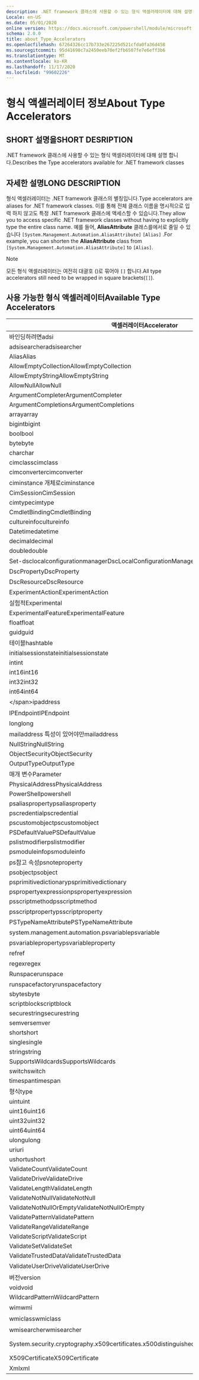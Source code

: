 ```yaml
---
description: .NET framework 클래스에 사용할 수 있는 형식 액셀러레이터에 대해 설명 합니다.
Locale: en-US
ms.date: 05/01/2020
online version: https://docs.microsoft.com/powershell/module/microsoft.powershell.core/about/about_type_accelerators?view=powershell-7.2&WT.mc_id=ps-gethelp
schema: 2.0.0
title: about_Type_Accelerators
ms.openlocfilehash: 67264326cc17b733e267225d521cfda0fa36d458
ms.sourcegitcommit: 95d41698c7a2450eeb70ef2fb6507fe7e6eff3b6
ms.translationtype: MT
ms.contentlocale: ko-KR
ms.lasthandoff: 11/17/2020
ms.locfileid: "99602226"
---
```

# <a name="about-type-accelerators"></a><span data-ttu-id="f0b8b-103">형식 액셀러레이터 정보</span><span class="sxs-lookup"><span data-stu-id="f0b8b-103">About Type Accelerators</span></span>

## <a name="short-desription"></a><span data-ttu-id="f0b8b-104">SHORT 설명을</span><span class="sxs-lookup"><span data-stu-id="f0b8b-104">SHORT DESRIPTION</span></span>
<span data-ttu-id="f0b8b-105">.NET framework 클래스에 사용할 수 있는 형식 액셀러레이터에 대해 설명 합니다.</span><span class="sxs-lookup"><span data-stu-id="f0b8b-105">Describes the Type accelerators available for .NET framework classes</span></span>

## <a name="long-description"></a><span data-ttu-id="f0b8b-106">자세한 설명</span><span class="sxs-lookup"><span data-stu-id="f0b8b-106">LONG DESCRIPTION</span></span>

<span data-ttu-id="f0b8b-107">형식 액셀러레이터는 .NET framework 클래스의 별칭입니다.</span><span class="sxs-lookup"><span data-stu-id="f0b8b-107">Type accelerators are aliases for .NET framework classes.</span></span> <span data-ttu-id="f0b8b-108">이를 통해 전체 클래스 이름을 명시적으로 입력 하지 않고도 특정 .NET framework 클래스에 액세스할 수 있습니다.</span><span class="sxs-lookup"><span data-stu-id="f0b8b-108">They allow you to access specific .NET framework classes without having to explicitly type the entire class name.</span></span> <span data-ttu-id="f0b8b-109">예를 들어, **AliasAttribute** 클래스를에서로 줄일 수 있습니다 `[System.Management.Automation.AliasAttribute]` `[Alias]` .</span><span class="sxs-lookup"><span data-stu-id="f0b8b-109">For example, you can shorten the **AliasAttribute** class from `[System.Management.Automation.AliasAttribute]` to `[Alias]`.</span></span>

> [!NOTE]
> <span data-ttu-id="f0b8b-110">모든 형식 액셀러레이터는 여전히 대괄호 ()로 묶어야 `[]` 합니다.</span><span class="sxs-lookup"><span data-stu-id="f0b8b-110">All type accelerators still need to be wrapped in square brackets(`[]`).</span></span>

## <a name="available-type-accelerators"></a><span data-ttu-id="f0b8b-111">사용 가능한 형식 액셀러레이터</span><span class="sxs-lookup"><span data-stu-id="f0b8b-111">Available Type Accelerators</span></span>

|        <span data-ttu-id="f0b8b-112">액셀러레이터</span><span class="sxs-lookup"><span data-stu-id="f0b8b-112">Accelerator</span></span>          |                           <span data-ttu-id="f0b8b-113">전체 클래스 이름</span><span class="sxs-lookup"><span data-stu-id="f0b8b-113">Full Class Name</span></span>                           |
|---------------------------- | ------------------------------------------------------------------- |
|<span data-ttu-id="f0b8b-114">바인딩하려면</span><span class="sxs-lookup"><span data-stu-id="f0b8b-114">adsi</span></span>                         | <span data-ttu-id="f0b8b-115">DirectoryServices</span><span class="sxs-lookup"><span data-stu-id="f0b8b-115">System.DirectoryServices.DirectoryEntry</span></span>                             |
|<span data-ttu-id="f0b8b-116">adsisearcher</span><span class="sxs-lookup"><span data-stu-id="f0b8b-116">adsisearcher</span></span>                 | <span data-ttu-id="f0b8b-117">DirectoryServices</span><span class="sxs-lookup"><span data-stu-id="f0b8b-117">System.DirectoryServices.DirectorySearcher</span></span>                          |
|<span data-ttu-id="f0b8b-118">Alias</span><span class="sxs-lookup"><span data-stu-id="f0b8b-118">Alias</span></span>                        | <span data-ttu-id="f0b8b-119">AliasAttribute.</span><span class="sxs-lookup"><span data-stu-id="f0b8b-119">System.Management.Automation.AliasAttribute</span></span>                         |
|<span data-ttu-id="f0b8b-120">AllowEmptyCollection</span><span class="sxs-lookup"><span data-stu-id="f0b8b-120">AllowEmptyCollection</span></span>         | <span data-ttu-id="f0b8b-121">AllowEmptyCollectionAttribute.</span><span class="sxs-lookup"><span data-stu-id="f0b8b-121">System.Management.Automation.AllowEmptyCollectionAttribute</span></span>          |
|<span data-ttu-id="f0b8b-122">AllowEmptyString</span><span class="sxs-lookup"><span data-stu-id="f0b8b-122">AllowEmptyString</span></span>             | <span data-ttu-id="f0b8b-123">AllowEmptyStringAttribute.</span><span class="sxs-lookup"><span data-stu-id="f0b8b-123">System.Management.Automation.AllowEmptyStringAttribute</span></span>              |
|<span data-ttu-id="f0b8b-124">AllowNull</span><span class="sxs-lookup"><span data-stu-id="f0b8b-124">AllowNull</span></span>                    | <span data-ttu-id="f0b8b-125">System.object. AllowNullAttribute</span><span class="sxs-lookup"><span data-stu-id="f0b8b-125">System.Management.Automation.AllowNullAttribute</span></span>                     |
|<span data-ttu-id="f0b8b-126">ArgumentCompleter</span><span class="sxs-lookup"><span data-stu-id="f0b8b-126">ArgumentCompleter</span></span>            | <span data-ttu-id="f0b8b-127">ArgumentCompleterAttribute.</span><span class="sxs-lookup"><span data-stu-id="f0b8b-127">System.Management.Automation.ArgumentCompleterAttribute</span></span>             |
|<span data-ttu-id="f0b8b-128">ArgumentCompletions</span><span class="sxs-lookup"><span data-stu-id="f0b8b-128">ArgumentCompletions</span></span>          | <span data-ttu-id="f0b8b-129">ArgumentCompletionsAttribute.</span><span class="sxs-lookup"><span data-stu-id="f0b8b-129">System.Management.Automation.ArgumentCompletionsAttribute</span></span>           |
|<span data-ttu-id="f0b8b-130">array</span><span class="sxs-lookup"><span data-stu-id="f0b8b-130">array</span></span>                        | <span data-ttu-id="f0b8b-131">System.Array</span><span class="sxs-lookup"><span data-stu-id="f0b8b-131">System.Array</span></span>                                                        |
|<span data-ttu-id="f0b8b-132">bigint</span><span class="sxs-lookup"><span data-stu-id="f0b8b-132">bigint</span></span>                       | <span data-ttu-id="f0b8b-133">BigInteger</span><span class="sxs-lookup"><span data-stu-id="f0b8b-133">System.Numerics.BigInteger</span></span>                                          |
|<span data-ttu-id="f0b8b-134">bool</span><span class="sxs-lookup"><span data-stu-id="f0b8b-134">bool</span></span>                         | <span data-ttu-id="f0b8b-135">System.Boolean</span><span class="sxs-lookup"><span data-stu-id="f0b8b-135">System.Boolean</span></span>                                                      |
|<span data-ttu-id="f0b8b-136">byte</span><span class="sxs-lookup"><span data-stu-id="f0b8b-136">byte</span></span>                         | <span data-ttu-id="f0b8b-137">System.Byte</span><span class="sxs-lookup"><span data-stu-id="f0b8b-137">System.Byte</span></span>                                                         |
|<span data-ttu-id="f0b8b-138">char</span><span class="sxs-lookup"><span data-stu-id="f0b8b-138">char</span></span>                         | <span data-ttu-id="f0b8b-139">System.Char</span><span class="sxs-lookup"><span data-stu-id="f0b8b-139">System.Char</span></span>                                                         |
|<span data-ttu-id="f0b8b-140">cimclass</span><span class="sxs-lookup"><span data-stu-id="f0b8b-140">cimclass</span></span>                     | <span data-ttu-id="f0b8b-141">CimClass.</span><span class="sxs-lookup"><span data-stu-id="f0b8b-141">Microsoft.Management.Infrastructure.CimClass</span></span>                        |
|<span data-ttu-id="f0b8b-142">cimconverter</span><span class="sxs-lookup"><span data-stu-id="f0b8b-142">cimconverter</span></span>                 | <span data-ttu-id="f0b8b-143">CimConverter.</span><span class="sxs-lookup"><span data-stu-id="f0b8b-143">Microsoft.Management.Infrastructure.CimConverter</span></span>                    |
|<span data-ttu-id="f0b8b-144">ciminstance 개체로</span><span class="sxs-lookup"><span data-stu-id="f0b8b-144">ciminstance</span></span>                  | <span data-ttu-id="f0b8b-145">Ciminstance 개체로.</span><span class="sxs-lookup"><span data-stu-id="f0b8b-145">Microsoft.Management.Infrastructure.CimInstance</span></span>                     |
|<span data-ttu-id="f0b8b-146">CimSession</span><span class="sxs-lookup"><span data-stu-id="f0b8b-146">CimSession</span></span>                   | <span data-ttu-id="f0b8b-147">Microsoft.Management.Infrastructure.CimSession</span><span class="sxs-lookup"><span data-stu-id="f0b8b-147">Microsoft.Management.Infrastructure.CimSession</span></span>                      |
|<span data-ttu-id="f0b8b-148">cimtype</span><span class="sxs-lookup"><span data-stu-id="f0b8b-148">cimtype</span></span>                      | <span data-ttu-id="f0b8b-149">CimType.</span><span class="sxs-lookup"><span data-stu-id="f0b8b-149">Microsoft.Management.Infrastructure.CimType</span></span>                         |
|<span data-ttu-id="f0b8b-150">CmdletBinding</span><span class="sxs-lookup"><span data-stu-id="f0b8b-150">CmdletBinding</span></span>                | <span data-ttu-id="f0b8b-151">System.web. CmdletBindingAttribute</span><span class="sxs-lookup"><span data-stu-id="f0b8b-151">System.Management.Automation.CmdletBindingAttribute</span></span>                 |
|<span data-ttu-id="f0b8b-152">cultureinfo</span><span class="sxs-lookup"><span data-stu-id="f0b8b-152">cultureinfo</span></span>                  | <span data-ttu-id="f0b8b-153">System.object. CultureInfo</span><span class="sxs-lookup"><span data-stu-id="f0b8b-153">System.Globalization.CultureInfo</span></span>                                    |
|<span data-ttu-id="f0b8b-154">Datetime</span><span class="sxs-lookup"><span data-stu-id="f0b8b-154">datetime</span></span>                     | <span data-ttu-id="f0b8b-155">System.DateTime</span><span class="sxs-lookup"><span data-stu-id="f0b8b-155">System.DateTime</span></span>                                                     |
|<span data-ttu-id="f0b8b-156">decimal</span><span class="sxs-lookup"><span data-stu-id="f0b8b-156">decimal</span></span>                      | <span data-ttu-id="f0b8b-157">System.Decimal</span><span class="sxs-lookup"><span data-stu-id="f0b8b-157">System.Decimal</span></span>                                                      |
|<span data-ttu-id="f0b8b-158">double</span><span class="sxs-lookup"><span data-stu-id="f0b8b-158">double</span></span>                       | <span data-ttu-id="f0b8b-159">System.Double</span><span class="sxs-lookup"><span data-stu-id="f0b8b-159">System.Double</span></span>                                                       |
|<span data-ttu-id="f0b8b-160">Set-dsclocalconfigurationmanager</span><span class="sxs-lookup"><span data-stu-id="f0b8b-160">DscLocalConfigurationManager</span></span> | <span data-ttu-id="f0b8b-161">System.object를 관리 합니다.</span><span class="sxs-lookup"><span data-stu-id="f0b8b-161">System.Management.Automation.DscLocalConfigurationManagerAttribute</span></span>  |
|<span data-ttu-id="f0b8b-162">DscProperty</span><span class="sxs-lookup"><span data-stu-id="f0b8b-162">DscProperty</span></span>                  | <span data-ttu-id="f0b8b-163">DscPropertyAttribute.</span><span class="sxs-lookup"><span data-stu-id="f0b8b-163">System.Management.Automation.DscPropertyAttribute</span></span>                   |
|<span data-ttu-id="f0b8b-164">DscResource</span><span class="sxs-lookup"><span data-stu-id="f0b8b-164">DscResource</span></span>                  | <span data-ttu-id="f0b8b-165">System.object입니다.</span><span class="sxs-lookup"><span data-stu-id="f0b8b-165">System.Management.Automation.DscResourceAttribute</span></span>                   |
|<span data-ttu-id="f0b8b-166">ExperimentAction</span><span class="sxs-lookup"><span data-stu-id="f0b8b-166">ExperimentAction</span></span>             | <span data-ttu-id="f0b8b-167">ExperimentAction.</span><span class="sxs-lookup"><span data-stu-id="f0b8b-167">System.Management.Automation.ExperimentAction</span></span>                       |
|<span data-ttu-id="f0b8b-168">실험적</span><span class="sxs-lookup"><span data-stu-id="f0b8b-168">Experimental</span></span>                 | <span data-ttu-id="f0b8b-169">ExperimentalAttribute.</span><span class="sxs-lookup"><span data-stu-id="f0b8b-169">System.Management.Automation.ExperimentalAttribute</span></span>                  |
|<span data-ttu-id="f0b8b-170">ExperimentalFeature</span><span class="sxs-lookup"><span data-stu-id="f0b8b-170">ExperimentalFeature</span></span>          | <span data-ttu-id="f0b8b-171">ExperimentalFeature.</span><span class="sxs-lookup"><span data-stu-id="f0b8b-171">System.Management.Automation.ExperimentalFeature</span></span>                    |
|<span data-ttu-id="f0b8b-172">float</span><span class="sxs-lookup"><span data-stu-id="f0b8b-172">float</span></span>                        | <span data-ttu-id="f0b8b-173">System.Single</span><span class="sxs-lookup"><span data-stu-id="f0b8b-173">System.Single</span></span>                                                       |
|<span data-ttu-id="f0b8b-174">guid</span><span class="sxs-lookup"><span data-stu-id="f0b8b-174">guid</span></span>                         | <span data-ttu-id="f0b8b-175">System.Guid</span><span class="sxs-lookup"><span data-stu-id="f0b8b-175">System.Guid</span></span>                                                         |
|<span data-ttu-id="f0b8b-176">테이블</span><span class="sxs-lookup"><span data-stu-id="f0b8b-176">hashtable</span></span>                    | <span data-ttu-id="f0b8b-177">System.Collections.Hashtable</span><span class="sxs-lookup"><span data-stu-id="f0b8b-177">System.Collections.Hashtable</span></span>                                        |
|<span data-ttu-id="f0b8b-178">initialsessionstate</span><span class="sxs-lookup"><span data-stu-id="f0b8b-178">initialsessionstate</span></span>          | <span data-ttu-id="f0b8b-179">System.Management.Automation.Runspaces.InitialSessionState</span><span class="sxs-lookup"><span data-stu-id="f0b8b-179">System.Management.Automation.Runspaces.InitialSessionState</span></span>          |
|<span data-ttu-id="f0b8b-180">int</span><span class="sxs-lookup"><span data-stu-id="f0b8b-180">int</span></span>                          | <span data-ttu-id="f0b8b-181">System.Int32</span><span class="sxs-lookup"><span data-stu-id="f0b8b-181">System.Int32</span></span>                                                        |
|<span data-ttu-id="f0b8b-182">int16</span><span class="sxs-lookup"><span data-stu-id="f0b8b-182">int16</span></span>                        | <span data-ttu-id="f0b8b-183">System.Int16</span><span class="sxs-lookup"><span data-stu-id="f0b8b-183">System.Int16</span></span>                                                        |
|<span data-ttu-id="f0b8b-184">int32</span><span class="sxs-lookup"><span data-stu-id="f0b8b-184">int32</span></span>                        | <span data-ttu-id="f0b8b-185">System.Int32</span><span class="sxs-lookup"><span data-stu-id="f0b8b-185">System.Int32</span></span>                                                        |
|<span data-ttu-id="f0b8b-186">int64</span><span class="sxs-lookup"><span data-stu-id="f0b8b-186">int64</span></span>                        | <span data-ttu-id="f0b8b-187">System.Int64</span><span class="sxs-lookup"><span data-stu-id="f0b8b-187">System.Int64</span></span>                                                        |
|<span data-ttu-id="f0b8b-188">\</span><span class="sxs-lookup"><span data-stu-id="f0b8b-188">ipaddress</span></span>                    | <span data-ttu-id="f0b8b-189">시스템 .Net. IPAddress</span><span class="sxs-lookup"><span data-stu-id="f0b8b-189">System.Net.IPAddress</span></span>                                                |
|<span data-ttu-id="f0b8b-190">IPEndpoint</span><span class="sxs-lookup"><span data-stu-id="f0b8b-190">IPEndpoint</span></span>                   | <span data-ttu-id="f0b8b-191">시스템 .Net. IPEndPoint</span><span class="sxs-lookup"><span data-stu-id="f0b8b-191">System.Net.IPEndPoint</span></span>                                               |
|<span data-ttu-id="f0b8b-192">long</span><span class="sxs-lookup"><span data-stu-id="f0b8b-192">long</span></span>                         | <span data-ttu-id="f0b8b-193">System.Int64</span><span class="sxs-lookup"><span data-stu-id="f0b8b-193">System.Int64</span></span>                                                        |
|<span data-ttu-id="f0b8b-194">mailaddress 특성이 있어야만</span><span class="sxs-lookup"><span data-stu-id="f0b8b-194">mailaddress</span></span>                  | <span data-ttu-id="f0b8b-195">시스템 .Net. 메일 주소</span><span class="sxs-lookup"><span data-stu-id="f0b8b-195">System.Net.Mail.MailAddress</span></span>                                         |
|<span data-ttu-id="f0b8b-196">NullString</span><span class="sxs-lookup"><span data-stu-id="f0b8b-196">NullString</span></span>                   | <span data-ttu-id="f0b8b-197">System.object. NullString</span><span class="sxs-lookup"><span data-stu-id="f0b8b-197">System.Management.Automation.Language.NullString</span></span>                    |
|<span data-ttu-id="f0b8b-198">ObjectSecurity</span><span class="sxs-lookup"><span data-stu-id="f0b8b-198">ObjectSecurity</span></span>               | <span data-ttu-id="f0b8b-199">Accesscontrol-namespace. ObjectSecurity</span><span class="sxs-lookup"><span data-stu-id="f0b8b-199">System.Security.AccessControl.ObjectSecurity</span></span>                        |
|<span data-ttu-id="f0b8b-200">OutputType</span><span class="sxs-lookup"><span data-stu-id="f0b8b-200">OutputType</span></span>                   | <span data-ttu-id="f0b8b-201">OutputTypeAttribute.</span><span class="sxs-lookup"><span data-stu-id="f0b8b-201">System.Management.Automation.OutputTypeAttribute</span></span>                    |
|<span data-ttu-id="f0b8b-202">매개 변수</span><span class="sxs-lookup"><span data-stu-id="f0b8b-202">Parameter</span></span>                    | <span data-ttu-id="f0b8b-203">System.object. ParameterAttribute</span><span class="sxs-lookup"><span data-stu-id="f0b8b-203">System.Management.Automation.ParameterAttribute</span></span>                     |
|<span data-ttu-id="f0b8b-204">PhysicalAddress</span><span class="sxs-lookup"><span data-stu-id="f0b8b-204">PhysicalAddress</span></span>              | <span data-ttu-id="f0b8b-205">System.net.networkinformation. PhysicalAddress</span><span class="sxs-lookup"><span data-stu-id="f0b8b-205">System.Net.NetworkInformation.PhysicalAddress</span></span>                       |
|<span data-ttu-id="f0b8b-206">PowerShell</span><span class="sxs-lookup"><span data-stu-id="f0b8b-206">powershell</span></span>                   | <span data-ttu-id="f0b8b-207">System.object. PowerShell</span><span class="sxs-lookup"><span data-stu-id="f0b8b-207">System.Management.Automation.PowerShell</span></span>                             |
|<span data-ttu-id="f0b8b-208">psaliasproperty</span><span class="sxs-lookup"><span data-stu-id="f0b8b-208">psaliasproperty</span></span>              | <span data-ttu-id="f0b8b-209">PSAliasProperty.</span><span class="sxs-lookup"><span data-stu-id="f0b8b-209">System.Management.Automation.PSAliasProperty</span></span>                        |
|<span data-ttu-id="f0b8b-210">pscredential</span><span class="sxs-lookup"><span data-stu-id="f0b8b-210">pscredential</span></span>                 | <span data-ttu-id="f0b8b-211">System.object. PSCredential</span><span class="sxs-lookup"><span data-stu-id="f0b8b-211">System.Management.Automation.PSCredential</span></span>                           |
|<span data-ttu-id="f0b8b-212">pscustomobject</span><span class="sxs-lookup"><span data-stu-id="f0b8b-212">pscustomobject</span></span>               | <span data-ttu-id="f0b8b-213">System.web. PSObject</span><span class="sxs-lookup"><span data-stu-id="f0b8b-213">System.Management.Automation.PSObject</span></span>                               |
|<span data-ttu-id="f0b8b-214">PSDefaultValue</span><span class="sxs-lookup"><span data-stu-id="f0b8b-214">PSDefaultValue</span></span>               | <span data-ttu-id="f0b8b-215">System.Management.Automation.PSDefaultValueAttribute</span><span class="sxs-lookup"><span data-stu-id="f0b8b-215">System.Management.Automation.PSDefaultValueAttribute</span></span>                |
|<span data-ttu-id="f0b8b-216">pslistmodifier</span><span class="sxs-lookup"><span data-stu-id="f0b8b-216">pslistmodifier</span></span>               | <span data-ttu-id="f0b8b-217">System.object. .Iiilistmodifier</span><span class="sxs-lookup"><span data-stu-id="f0b8b-217">System.Management.Automation.PSListModifier</span></span>                         |
|<span data-ttu-id="f0b8b-218">psmoduleinfo</span><span class="sxs-lookup"><span data-stu-id="f0b8b-218">psmoduleinfo</span></span>                 | <span data-ttu-id="f0b8b-219">System.object..</span><span class="sxs-lookup"><span data-stu-id="f0b8b-219">System.Management.Automation.PSModuleInfo</span></span>                           |
|<span data-ttu-id="f0b8b-220">ps참고 속성</span><span class="sxs-lookup"><span data-stu-id="f0b8b-220">psnoteproperty</span></span>               | <span data-ttu-id="f0b8b-221">System.object 속성입니다.</span><span class="sxs-lookup"><span data-stu-id="f0b8b-221">System.Management.Automation.PSNoteProperty</span></span>                         |
|<span data-ttu-id="f0b8b-222">psobject</span><span class="sxs-lookup"><span data-stu-id="f0b8b-222">psobject</span></span>                     | <span data-ttu-id="f0b8b-223">System.web. PSObject</span><span class="sxs-lookup"><span data-stu-id="f0b8b-223">System.Management.Automation.PSObject</span></span>                               |
|<span data-ttu-id="f0b8b-224">psprimitivedictionary</span><span class="sxs-lookup"><span data-stu-id="f0b8b-224">psprimitivedictionary</span></span>        | <span data-ttu-id="f0b8b-225">PSPrimitiveDictionary.</span><span class="sxs-lookup"><span data-stu-id="f0b8b-225">System.Management.Automation.PSPrimitiveDictionary</span></span>                  |
|<span data-ttu-id="f0b8b-226">pspropertyexpression</span><span class="sxs-lookup"><span data-stu-id="f0b8b-226">pspropertyexpression</span></span>         | <span data-ttu-id="f0b8b-227">Microsoft. PowerShell. PSPropertyExpression</span><span class="sxs-lookup"><span data-stu-id="f0b8b-227">Microsoft.PowerShell.Commands.PSPropertyExpression</span></span>                  |
|<span data-ttu-id="f0b8b-228">psscriptmethod</span><span class="sxs-lookup"><span data-stu-id="f0b8b-228">psscriptmethod</span></span>               | <span data-ttu-id="f0b8b-229">PSScriptMethod.</span><span class="sxs-lookup"><span data-stu-id="f0b8b-229">System.Management.Automation.PSScriptMethod</span></span>                         |
|<span data-ttu-id="f0b8b-230">psscriptproperty</span><span class="sxs-lookup"><span data-stu-id="f0b8b-230">psscriptproperty</span></span>             | <span data-ttu-id="f0b8b-231">System.web. n a m a 속성</span><span class="sxs-lookup"><span data-stu-id="f0b8b-231">System.Management.Automation.PSScriptProperty</span></span>                       |
|<span data-ttu-id="f0b8b-232">PSTypeNameAttribute</span><span class="sxs-lookup"><span data-stu-id="f0b8b-232">PSTypeNameAttribute</span></span>          | <span data-ttu-id="f0b8b-233">PSTypeNameAttribute.</span><span class="sxs-lookup"><span data-stu-id="f0b8b-233">System.Management.Automation.PSTypeNameAttribute</span></span>                    |
|<span data-ttu-id="f0b8b-234">system.management.automation.psvariable</span><span class="sxs-lookup"><span data-stu-id="f0b8b-234">psvariable</span></span>                   | <span data-ttu-id="f0b8b-235">System.object입니다.</span><span class="sxs-lookup"><span data-stu-id="f0b8b-235">System.Management.Automation.PSVariable</span></span>                             |
|<span data-ttu-id="f0b8b-236">psvariableproperty</span><span class="sxs-lookup"><span data-stu-id="f0b8b-236">psvariableproperty</span></span>           | <span data-ttu-id="f0b8b-237">PSVariableProperty.</span><span class="sxs-lookup"><span data-stu-id="f0b8b-237">System.Management.Automation.PSVariableProperty</span></span>                     |
|<span data-ttu-id="f0b8b-238">ref</span><span class="sxs-lookup"><span data-stu-id="f0b8b-238">ref</span></span>                          | <span data-ttu-id="f0b8b-239">System.object를 참조 하십시오.</span><span class="sxs-lookup"><span data-stu-id="f0b8b-239">System.Management.Automation.PSReference</span></span>                            |
|<span data-ttu-id="f0b8b-240">regex</span><span class="sxs-lookup"><span data-stu-id="f0b8b-240">regex</span></span>                        | <span data-ttu-id="f0b8b-241">System.Text.RegularExpressions.Regex</span><span class="sxs-lookup"><span data-stu-id="f0b8b-241">System.Text.RegularExpressions.Regex</span></span>                                |
|<span data-ttu-id="f0b8b-242">Runspace</span><span class="sxs-lookup"><span data-stu-id="f0b8b-242">runspace</span></span>                     | <span data-ttu-id="f0b8b-243">Runspace입니다.</span><span class="sxs-lookup"><span data-stu-id="f0b8b-243">System.Management.Automation.Runspaces.Runspace</span></span>                     |
|<span data-ttu-id="f0b8b-244">runspacefactory</span><span class="sxs-lookup"><span data-stu-id="f0b8b-244">runspacefactory</span></span>              | <span data-ttu-id="f0b8b-245">Runspace. RunspaceFactory</span><span class="sxs-lookup"><span data-stu-id="f0b8b-245">System.Management.Automation.Runspaces.RunspaceFactory</span></span>              |
|<span data-ttu-id="f0b8b-246">sbyte</span><span class="sxs-lookup"><span data-stu-id="f0b8b-246">sbyte</span></span>                        | <span data-ttu-id="f0b8b-247">System.SByte</span><span class="sxs-lookup"><span data-stu-id="f0b8b-247">System.SByte</span></span>                                                        |
|<span data-ttu-id="f0b8b-248">scriptblock</span><span class="sxs-lookup"><span data-stu-id="f0b8b-248">scriptblock</span></span>                  | <span data-ttu-id="f0b8b-249">System.object.</span><span class="sxs-lookup"><span data-stu-id="f0b8b-249">System.Management.Automation.ScriptBlock</span></span>                            |
|<span data-ttu-id="f0b8b-250">securestring</span><span class="sxs-lookup"><span data-stu-id="f0b8b-250">securestring</span></span>                 | <span data-ttu-id="f0b8b-251">System.Security.SecureString</span><span class="sxs-lookup"><span data-stu-id="f0b8b-251">System.Security.SecureString</span></span>                                        |
|<span data-ttu-id="f0b8b-252">semver</span><span class="sxs-lookup"><span data-stu-id="f0b8b-252">semver</span></span>                       | <span data-ttu-id="f0b8b-253">SemanticVersion.</span><span class="sxs-lookup"><span data-stu-id="f0b8b-253">System.Management.Automation.SemanticVersion</span></span>                        |
|<span data-ttu-id="f0b8b-254">short</span><span class="sxs-lookup"><span data-stu-id="f0b8b-254">short</span></span>                        | <span data-ttu-id="f0b8b-255">System.Int16</span><span class="sxs-lookup"><span data-stu-id="f0b8b-255">System.Int16</span></span>                                                        |
|<span data-ttu-id="f0b8b-256">single</span><span class="sxs-lookup"><span data-stu-id="f0b8b-256">single</span></span>                       | <span data-ttu-id="f0b8b-257">System.Single</span><span class="sxs-lookup"><span data-stu-id="f0b8b-257">System.Single</span></span>                                                       |
|<span data-ttu-id="f0b8b-258">string</span><span class="sxs-lookup"><span data-stu-id="f0b8b-258">string</span></span>                       | <span data-ttu-id="f0b8b-259">System.String</span><span class="sxs-lookup"><span data-stu-id="f0b8b-259">System.String</span></span>                                                       |
|<span data-ttu-id="f0b8b-260">SupportsWildcards</span><span class="sxs-lookup"><span data-stu-id="f0b8b-260">SupportsWildcards</span></span>            | <span data-ttu-id="f0b8b-261">SupportsWildcardsAttribute.</span><span class="sxs-lookup"><span data-stu-id="f0b8b-261">System.Management.Automation.SupportsWildcardsAttribute</span></span>             |
|<span data-ttu-id="f0b8b-262">switch</span><span class="sxs-lookup"><span data-stu-id="f0b8b-262">switch</span></span>                       | <span data-ttu-id="f0b8b-263">System.Management.Automation.SwitchParameter</span><span class="sxs-lookup"><span data-stu-id="f0b8b-263">System.Management.Automation.SwitchParameter</span></span>                        |
|<span data-ttu-id="f0b8b-264">timespan</span><span class="sxs-lookup"><span data-stu-id="f0b8b-264">timespan</span></span>                     | <span data-ttu-id="f0b8b-265">System.TimeSpan</span><span class="sxs-lookup"><span data-stu-id="f0b8b-265">System.TimeSpan</span></span>                                                     |
|<span data-ttu-id="f0b8b-266">형식</span><span class="sxs-lookup"><span data-stu-id="f0b8b-266">type</span></span>                         | <span data-ttu-id="f0b8b-267">System.Type</span><span class="sxs-lookup"><span data-stu-id="f0b8b-267">System.Type</span></span>                                                         |
|<span data-ttu-id="f0b8b-268">uint</span><span class="sxs-lookup"><span data-stu-id="f0b8b-268">uint</span></span>                         | <span data-ttu-id="f0b8b-269">System.UInt32</span><span class="sxs-lookup"><span data-stu-id="f0b8b-269">System.UInt32</span></span>                                                       |
|<span data-ttu-id="f0b8b-270">uint16</span><span class="sxs-lookup"><span data-stu-id="f0b8b-270">uint16</span></span>                       | <span data-ttu-id="f0b8b-271">System.UInt16</span><span class="sxs-lookup"><span data-stu-id="f0b8b-271">System.UInt16</span></span>                                                       |
|<span data-ttu-id="f0b8b-272">uint32</span><span class="sxs-lookup"><span data-stu-id="f0b8b-272">uint32</span></span>                       | <span data-ttu-id="f0b8b-273">System.UInt32</span><span class="sxs-lookup"><span data-stu-id="f0b8b-273">System.UInt32</span></span>                                                       |
|<span data-ttu-id="f0b8b-274">uint64</span><span class="sxs-lookup"><span data-stu-id="f0b8b-274">uint64</span></span>                       | <span data-ttu-id="f0b8b-275">System.UInt64</span><span class="sxs-lookup"><span data-stu-id="f0b8b-275">System.UInt64</span></span>                                                       |
|<span data-ttu-id="f0b8b-276">ulong</span><span class="sxs-lookup"><span data-stu-id="f0b8b-276">ulong</span></span>                        | <span data-ttu-id="f0b8b-277">System.UInt64</span><span class="sxs-lookup"><span data-stu-id="f0b8b-277">System.UInt64</span></span>                                                       |
|<span data-ttu-id="f0b8b-278">uri</span><span class="sxs-lookup"><span data-stu-id="f0b8b-278">uri</span></span>                          | <span data-ttu-id="f0b8b-279">System.Uri</span><span class="sxs-lookup"><span data-stu-id="f0b8b-279">System.Uri</span></span>                                                          |
|<span data-ttu-id="f0b8b-280">ushort</span><span class="sxs-lookup"><span data-stu-id="f0b8b-280">ushort</span></span>                       | <span data-ttu-id="f0b8b-281">System.UInt16</span><span class="sxs-lookup"><span data-stu-id="f0b8b-281">System.UInt16</span></span>                                                       |
|<span data-ttu-id="f0b8b-282">ValidateCount</span><span class="sxs-lookup"><span data-stu-id="f0b8b-282">ValidateCount</span></span>                | <span data-ttu-id="f0b8b-283">ValidateCountAttribute.</span><span class="sxs-lookup"><span data-stu-id="f0b8b-283">System.Management.Automation.ValidateCountAttribute</span></span>                 |
|<span data-ttu-id="f0b8b-284">ValidateDrive</span><span class="sxs-lookup"><span data-stu-id="f0b8b-284">ValidateDrive</span></span>                | <span data-ttu-id="f0b8b-285">System.object. ValidateDriveAttribute</span><span class="sxs-lookup"><span data-stu-id="f0b8b-285">System.Management.Automation.ValidateDriveAttribute</span></span>                 |
|<span data-ttu-id="f0b8b-286">ValidateLength</span><span class="sxs-lookup"><span data-stu-id="f0b8b-286">ValidateLength</span></span>               | <span data-ttu-id="f0b8b-287">ValidateLengthAttribute.</span><span class="sxs-lookup"><span data-stu-id="f0b8b-287">System.Management.Automation.ValidateLengthAttribute</span></span>                |
|<span data-ttu-id="f0b8b-288">ValidateNotNull</span><span class="sxs-lookup"><span data-stu-id="f0b8b-288">ValidateNotNull</span></span>              | <span data-ttu-id="f0b8b-289">ValidateNotNullAttribute.</span><span class="sxs-lookup"><span data-stu-id="f0b8b-289">System.Management.Automation.ValidateNotNullAttribute</span></span>               |
|<span data-ttu-id="f0b8b-290">ValidateNotNullOrEmpty</span><span class="sxs-lookup"><span data-stu-id="f0b8b-290">ValidateNotNullOrEmpty</span></span>       | <span data-ttu-id="f0b8b-291">ValidateNotNullOrEmptyAttribute.</span><span class="sxs-lookup"><span data-stu-id="f0b8b-291">System.Management.Automation.ValidateNotNullOrEmptyAttribute</span></span>        |
|<span data-ttu-id="f0b8b-292">ValidatePattern</span><span class="sxs-lookup"><span data-stu-id="f0b8b-292">ValidatePattern</span></span>              | <span data-ttu-id="f0b8b-293">ValidatePatternAttribute.</span><span class="sxs-lookup"><span data-stu-id="f0b8b-293">System.Management.Automation.ValidatePatternAttribute</span></span>               |
|<span data-ttu-id="f0b8b-294">ValidateRange</span><span class="sxs-lookup"><span data-stu-id="f0b8b-294">ValidateRange</span></span>                | <span data-ttu-id="f0b8b-295">ValidateRangeAttribute.</span><span class="sxs-lookup"><span data-stu-id="f0b8b-295">System.Management.Automation.ValidateRangeAttribute</span></span>                 |
|<span data-ttu-id="f0b8b-296">ValidateScript</span><span class="sxs-lookup"><span data-stu-id="f0b8b-296">ValidateScript</span></span>               | <span data-ttu-id="f0b8b-297">ValidateScriptAttribute.</span><span class="sxs-lookup"><span data-stu-id="f0b8b-297">System.Management.Automation.ValidateScriptAttribute</span></span>                |
|<span data-ttu-id="f0b8b-298">ValidateSet</span><span class="sxs-lookup"><span data-stu-id="f0b8b-298">ValidateSet</span></span>                  | <span data-ttu-id="f0b8b-299">ValidateSetAttribute.</span><span class="sxs-lookup"><span data-stu-id="f0b8b-299">System.Management.Automation.ValidateSetAttribute</span></span>                   |
|<span data-ttu-id="f0b8b-300">ValidateTrustedData</span><span class="sxs-lookup"><span data-stu-id="f0b8b-300">ValidateTrustedData</span></span>          | <span data-ttu-id="f0b8b-301">ValidateTrustedDataAttribute.</span><span class="sxs-lookup"><span data-stu-id="f0b8b-301">System.Management.Automation.ValidateTrustedDataAttribute</span></span>           |
|<span data-ttu-id="f0b8b-302">ValidateUserDrive</span><span class="sxs-lookup"><span data-stu-id="f0b8b-302">ValidateUserDrive</span></span>            | <span data-ttu-id="f0b8b-303">System.web. Validateuser드라이브 특성</span><span class="sxs-lookup"><span data-stu-id="f0b8b-303">System.Management.Automation.ValidateUserDriveAttribute</span></span>             |
|<span data-ttu-id="f0b8b-304">버전</span><span class="sxs-lookup"><span data-stu-id="f0b8b-304">version</span></span>                      | <span data-ttu-id="f0b8b-305">System.Version</span><span class="sxs-lookup"><span data-stu-id="f0b8b-305">System.Version</span></span>                                                      |
|<span data-ttu-id="f0b8b-306">void</span><span class="sxs-lookup"><span data-stu-id="f0b8b-306">void</span></span>                         | <span data-ttu-id="f0b8b-307">System.Void</span><span class="sxs-lookup"><span data-stu-id="f0b8b-307">System.Void</span></span>                                                         |
|<span data-ttu-id="f0b8b-308">WildcardPattern</span><span class="sxs-lookup"><span data-stu-id="f0b8b-308">WildcardPattern</span></span>              | <span data-ttu-id="f0b8b-309">WildcardPattern.</span><span class="sxs-lookup"><span data-stu-id="f0b8b-309">System.Management.Automation.WildcardPattern</span></span>                        |
|<span data-ttu-id="f0b8b-310">wim</span><span class="sxs-lookup"><span data-stu-id="f0b8b-310">wmi</span></span>                          | <span data-ttu-id="f0b8b-311">System.object 개체</span><span class="sxs-lookup"><span data-stu-id="f0b8b-311">System.Management.ManagementObject</span></span>                                  |
|<span data-ttu-id="f0b8b-312">wmiclass</span><span class="sxs-lookup"><span data-stu-id="f0b8b-312">wmiclass</span></span>                     | <span data-ttu-id="f0b8b-313">System.object 클래스</span><span class="sxs-lookup"><span data-stu-id="f0b8b-313">System.Management.ManagementClass</span></span>                                   |
|<span data-ttu-id="f0b8b-314">wmisearcher</span><span class="sxs-lookup"><span data-stu-id="f0b8b-314">wmisearcher</span></span>                  | <span data-ttu-id="f0b8b-315">시스템 관리. ManagementObjectSearcher</span><span class="sxs-lookup"><span data-stu-id="f0b8b-315">System.Management.ManagementObjectSearcher</span></span>                          |
|<span data-ttu-id="f0b8b-316">System.security.cryptography.x509certificates.x500distinguishedname</span><span class="sxs-lookup"><span data-stu-id="f0b8b-316">X500DistinguishedName</span></span>        | <span data-ttu-id="f0b8b-317">System.security.cryptography.x509certificates.x509certificate2. System.security.cryptography.x509certificates.x500distinguishedname</span><span class="sxs-lookup"><span data-stu-id="f0b8b-317">System.Security.Cryptography.X509Certificates.X500DistinguishedName</span></span> |
|<span data-ttu-id="f0b8b-318">X509Certificate</span><span class="sxs-lookup"><span data-stu-id="f0b8b-318">X509Certificate</span></span>              | <span data-ttu-id="f0b8b-319">System.security.cryptography.x509certificates.x509certificate2입니다.</span><span class="sxs-lookup"><span data-stu-id="f0b8b-319">System.Security.Cryptography.X509Certificates.X509Certificate</span></span>       |
|<span data-ttu-id="f0b8b-320">Xml</span><span class="sxs-lookup"><span data-stu-id="f0b8b-320">xml</span></span>                          | <span data-ttu-id="f0b8b-321">System.Xml.XmlDocument</span><span class="sxs-lookup"><span data-stu-id="f0b8b-321">System.Xml.XmlDocument</span></span>                                              |

